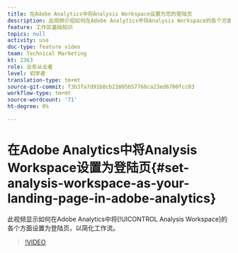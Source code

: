 ```yaml
---
title: 在Adobe Analytics中将Analysis Workspace设置为您的登陆页
description: 此视频介绍如何在Adobe Analytics中将Analysis Workspace的各个方面设置为登陆页以简化工作流。
feature: 工作区基础知识
topics: null
activity: use
doc-type: feature video
team: Technical Marketing
kt: 2363
role: 业务从业者
level: 初学者
translation-type: tm+mt
source-git-commit: f3b3fa7d91b0cb21005b57768ca23ed6700fcc03
workflow-type: tm+mt
source-wordcount: '71'
ht-degree: 0%

---
```



# 在Adobe Analytics中将Analysis Workspace设置为登陆页{#set-analysis-workspace-as-your-landing-page-in-adobe-analytics}

此视频显示如何在Adobe Analytics中将[!UICONTROL Analysis Workspace]的各个方面设置为登陆页，以简化工作流。

>[!VIDEO](https://video.tv.adobe.com/v/25459/?quality=12)
